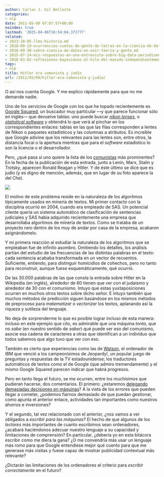 ```yaml
---
author: Carlos J. Gil Bellosta
categories:
- nlp
date: 2011-05-09 07:07:57+00:00
noindex: true
lastmod: '2025-04-06T18:54:04.371777'
related:
- 2023-10-05-llms-historia.md
- 2018-09-19-ocurrencias-cuotas-de-gente-de-letras-en-la-ciencia-de-datos.md
- 2016-09-30-sobre-ciencia-de-datos-en-unir-teoria-y-gente.md
- 2015-07-24-mis-respuestas-en-una-entrevista-sobre-big-data-periodismo-de-datos-etc.md
- 2018-03-02-reflexiones-bayesianas-al-hilo-del-manido-independientemente-de-su-ideologia-los-economistas-suelen-estar-de-acuerdo-en-que.md
tags:
- nlp
title: Hitler era comunista y judío
url: /2011/05/09/hitler-era-comunista-y-judio/
---
```


O así nos cuenta Google. Y me explico rápidamente para que no me demande nadie.

Uno de los servicios de Google con los que he topado recientemente es [Google Squared](http://www.google.com/squared), un buscador muy particular —y que parece funcionar sólo en inglés— que devuelve tablas: uno puede buscar _[nikon lenses](http://www.google.com/squared/search?q=nikon+lenses)_, o _[statistical software](http://www.google.com/squared/search?q=statistical+software)_ y obtendrá lo que verá al pinchar en los correspondientes enlaces: tablas en las que las filas corresponden a lentes de Nikon o paquetes estadísticos y las columnas a atributos. Es increíble que Google adivine que los relevantes para las lentes son, entre otros, la distancia focal o la apertura mientras que para el _software_ estadístico lo son la licencia o el desarrollador.

Pero, ¿qué pasa si uno quiere la lista de los [comunistas](http://www.google.com/squared/search?q=communists) más prominentes? En la fecha de la publicación de esta entrada, junto a Lenin, Marx, Stalin y Trotsky, aparecen Ronald Reagan y Hitler. Y de éste último se dice que es judío (y es digno de mención, además, que en lugar de su foto aparece la del Che).


[![](/wp-uploads/2011/05/hitler_comunista_y_judio.png#center)
](/wp-uploads/2011/05/hitler_comunista_y_judio.png#center)


El motivo de este problema reside en la naturaleza de los algoritmos típicamente usados en minería de textos. Mi primer contacto con la disciplina ocurrió en 2004, cuando era empleado de SAS. Un potencial cliente quería un sistema automático de clasificación de sentencias judiciales y SAS había adquirido recientemente una empresa que desarrollaba algoritmos de minería de textos. Como se trataba de un proyecto _raro_ dentro de los muy de andar por casa de la empresa, acabaron asignándomelo.

Y mi primera reacción al estudiar la naturaleza de los algoritmos que se empleaban fue de infinito asombro. Omitiendo los detalles, los análisis partían del estudio de las frecuencias de las distintas palabras en el texto: cada sentencia acababa transformada en un vector de recuentos. Suficiente, entiendo, para distinguir homicidios de cohechos, pero no tanto para reconstruir, aunque fuese esquemáticamente, qué ocurrió.

De las 30.000 palabras de las que consta la entrada sobre Hitler en la Wikipedia (en inglés), alrededor de 60 tienen que ver con el judaísmo y alrededor de 30 con el comunismo. Intuyo que estas yuxtaposiciones ocurren en muchos otros textos sobre dicho señor. E intuyo también que muchos métodos de predicción siguen basándose en los mismos métodos de preproceso para _matematizar_ o _vectorizar_ los textos, aplanando así la riqueza y sutileza del lenguaje.

No deja de sorprenderme lo que es posible lograr incluso de esta manera: incluso en este ejemplo que cito, es admirable que una máquina _tonta_, que no _sabe_ (en nuestro sentido de _saber_) qué puede ser eso del comunismo, asocie esa cadena de caracteres a otras que identifican a un individuo que todos sabemos que algo tuvo que ver con eso.

También es cierto que experiencias como las de [Watson](http://en.wikipedia.org/wiki/Watson_(computer)), el ordenador de IBM que venció a los campeonísimos de Jeopardy!, un popular juego de preguntas y respuestas de la TV estadounidense; los traductores automáticos de textos como el de Google (que admiro tremendamente) y el mismo Google Squared parecen indicar que habrá progresos.

Pero en tanto llega el futuro, se me ocurren, entre los muchísimos que pudieran hacerse, dos comentarios. El primero: ¿estaremos [delegando demasiadas decisiones en máquinas](https://datanalytics.com/2011/01/04/las-maquinas-la-ai-que-controlan-la-economia/)? A la vista de los errores que pueden llegar a cometer, ¿podemos fiarnos demasiado de que puedan gestionar, como apunta el anterior enlace, actividades tan importantes como nuestros ahorros e inversiones?

Y el segundo, tal vez relacionado con el anterior, ¿nos vamos a ver obligados a _escribir para las máquinas_? El hecho de que algunos de los _lectores_ más importantes de cuanto escribimos sean ordenadores, ¿acabará haciéndonos adecuar nuestro lenguaje a su capacidad y limitaciones de comprensión? En particular, ¿debería yo en esta bitácora escribir como me diera la gana? ¿O me convendría más usar un lenguaje más romo para que Google entendiese mejor qué cuento para que me generase más visitas y fuese capaz de mostrar publicidad contextual más relevante?

¿Dictarán las limitaciones de los ordenadores el criterio para _escribir correctamente_ en el futuro?